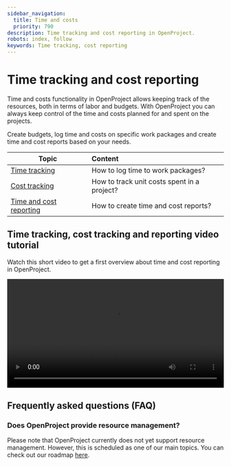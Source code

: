 ```yaml
---
sidebar_navigation:
  title: Time and costs
  priority: 790
description: Time tracking and cost reporting in OpenProject.
robots: index, follow
keywords: Time tracking, cost reporting
---
```


# Time tracking and cost reporting

Time and costs functionality in OpenProject allows keeping track of the resources,  both in terms of labor and budgets. With OpenProject you can always keep control of the time and costs planned for and spent on the projects.

Create budgets, log time and costs on specific work packages and create time and cost reports based on your needs. 

| Topic                 | Content                                     |
| ------------------------------------- | :------------------------------------------ |
| [Time tracking](time-tracking)       | How to log time to work packages?           |
| [Cost tracking](cost-tracking)       | How to track unit costs spent in a project? |
| [Time and cost reporting](reporting) | How to create time and cost reports?        |

## Time tracking, cost tracking and reporting video tutorial

Watch this short video to get a first overview about time and cost reporting in OpenProject.

<video src="https://www.openproject.org/wp-content/uploads/2020/12/OpenProject-Track-Time-and-Costs.mp4" type="video/mp4" controls="" style="width:100%"></video>
## Frequently asked questions (FAQ)

### Does OpenProject provide resource management?

Please note that OpenProject currently does not yet support resource management. However, this is scheduled as one of our main topics. You can check out our roadmap [here](https://community.openproject.com/projects/openproject/work_packages?query_id=1993).

